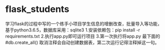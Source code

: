 # flask_students
学习flask的过程中写的一个练手小项目学生信息的增删改查，批量导入等功能，基于python3.6.5，数据库采用：sqlite3
1.安装依赖包：pip install -r requirements.txt
2.执行app.py即可运行项目 3.第一次执行将app.py 最下面的 #db.create_all()  取消注释会自动创建数据表，第二次运行记得注释掉这一句。
